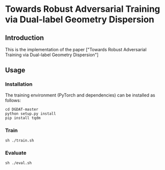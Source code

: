 # Towards Robust Adversarial Training via Dual-label Geometry Dispersion

## Introduction
This is the implementation of the
paper ["Towards Robust Adversarial Training via Dual-label Geometry Dispersion"]

## Usage
### Installation
The training environment (PyTorch and dependencies) can be installed as follows:
```
cd DGDAT-master
python setup.py install
pip install tqdm
```
### Train
```
sh ./train.sh
```
### Evaluate
```
sh ./eval.sh
```
